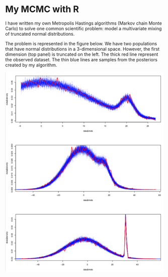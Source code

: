 # My MCMC with R

I have written my own Metropolis Hastings algorithms (Markov chain Monte Carlo) to solve one common scientific problem: model a multivariate mixing of truncated normal distributions. 

The problem is represented in the figure below. We have two populations that have normal distributions in a 3-dimensional space. 
However, the first dimension (top panel) is truncated on the left.
The thick red line represent the observed dataset. The thin blue lines are samples from the posteriors created by my algorithm.

![fig](mcmc_results.png)
